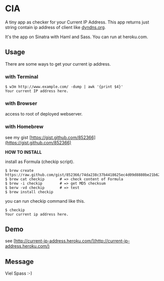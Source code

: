 CIA
===========

A tiny app as checker for your Current IP Address.
This app returns just string contain ip address of client like [dyndns.org](http://checkip.dyndns.org/).

It's the app on Sinatra with Haml and Sass.
You can run at heroku.com.


Usage
-----

There are some ways to get your current ip address.

### with Terminal

    $ w3m http://www.example.com/ -dump | awk '{print $4}'
    Your current IP address here.

### with Browser

access to root of deployed webserver.

### with Homebrew

see my gist [https://gist.github.com/852366](https://gist.github.com/852366)


__HOW TO INSTALL__

install as Formula (checkip script).

    $ brew create https://raw.github.com/gist/852366/74da238c37b4418625ec4d09d8880be21b622a43/checkip.rb
    $ brew cat checkip       # => check content of Formula
    $ brew -i checkip        # => get MD5 checksum
    $ berw -vd checkip       # => test
    $ brew install checkip

you can run checkip command like this.

    $ checkip
    Your current ip address here.


Demo
-----

see [http://current-ip-address.heroku.com/](http://current-ip-address.heroku.com/)


Message
-----

Viel Spass :-)
